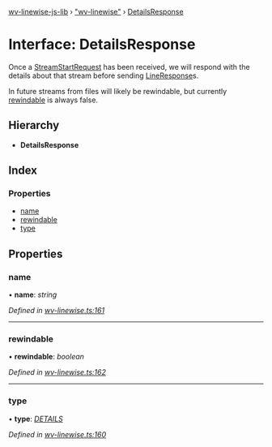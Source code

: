 [wv-linewise-js-lib](../README.md) › ["wv-linewise"](../modules/_wv_linewise_.md) › [DetailsResponse](_wv_linewise_.detailsresponse.md)

# Interface: DetailsResponse

Once a [StreamStartRequest](_wv_linewise_.streamstartrequest.md) has been received, we will respond with
the details about that stream before sending [LineResponse](_wv_linewise_.lineresponse.md)s.

In future streams from files will likely be rewindable, but currently
[rewindable](_wv_linewise_.detailsresponse.md#rewindable) is always false.

## Hierarchy

* **DetailsResponse**

## Index

### Properties

* [name](_wv_linewise_.detailsresponse.md#name)
* [rewindable](_wv_linewise_.detailsresponse.md#rewindable)
* [type](_wv_linewise_.detailsresponse.md#type)

## Properties

###  name

• **name**: *string*

*Defined in [wv-linewise.ts:161](https://github.com/forbesmyester/wv-linewise/blob/65da995/js-lib/src/wv-linewise.ts#L161)*

___

###  rewindable

• **rewindable**: *boolean*

*Defined in [wv-linewise.ts:162](https://github.com/forbesmyester/wv-linewise/blob/65da995/js-lib/src/wv-linewise.ts#L162)*

___

###  type

• **type**: *[DETAILS](../enums/_wv_linewise_.response_type.md#details)*

*Defined in [wv-linewise.ts:160](https://github.com/forbesmyester/wv-linewise/blob/65da995/js-lib/src/wv-linewise.ts#L160)*

